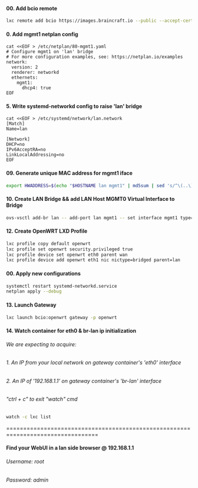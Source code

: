 #### 00. Add bcio remote
````sh
lxc remote add bcio https://images.braincraft.io --public --accept-certificate
````

#### 0. Add mgmt1 netplan config
````
cat <<EOF > /etc/netplan/80-mgmt1.yaml
# Configure mgmt1 on 'lan' bridge
# For more configuration examples, see: https://netplan.io/examples
network:
  version: 2
  renderer: networkd
  ethernets:
    mgmt1:
      dhcp4: true
EOF
````

#### 5. Write systemd-networkd config to raise 'lan' bridge

````
cat <<EOF > /etc/systemd/network/lan.network                                                    
[Match]
Name=lan

[Network]
DHCP=no
IPv6AcceptRA=no
LinkLocalAddressing=no
EOF
````

#### 09. Generate unique MAC address for mgmt1 iface
````sh
export HWADDRESS=$(echo "$HOSTNAME lan mgmt1" | md5sum | sed 's/^\(..\)\(..\)\(..\)\(..\)\(..\).*$/02\\:\1\\:\2\\:\3\\:\4\\:\5/')
````

#### 10. Create LAN Bridge && add LAN Host MGMT0 Virtual Interface to Bridge
````sh
ovs-vsctl add-br lan -- add-port lan mgmt1 -- set interface mgmt1 type=internal -- set interface mgmt0 mac="$HWADDRESS"
````

#### 12. Create OpenWRT LXD Profile
````sh
lxc profile copy default openwrt
lxc profile set openwrt security.privileged true
lxc profile device set openwrt eth0 parent wan
lxc profile device add openwrt eth1 nic nictype=bridged parent=lan
````

#### 00. Apply new configurations
````sh
systemctl restart systemd-networkd.service
netplan apply --debug
````
#### 13. Launch Gateway
````sh
lxc launch bcio:openwrt gateway -p openwrt
````

#### 14. Watch container for eth0 & br-lan ip initialization    
###### We are expecting to acquire:    
###### 1. An IP from your local network on gateway container's 'eth0' interface
###### 2. An IP of '192.168.1.1' on gateway container's 'br-lan' interface
###### "ctrl + c" to exit "watch" cmd    
````sh
watch -c lxc list
````

=================================================================================
#### Find your WebUI in a lan side browser @ 192.168.1.1 
###### Username: root 
###### Password: admin
